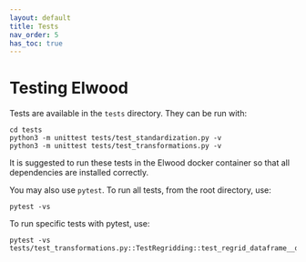 ```yaml
---
layout: default
title: Tests
nav_order: 5
has_toc: true
---
```


# Testing Elwood

Tests are available in the `tests` directory. They can be run with:

```
cd tests
python3 -m unittest tests/test_standardization.py -v
python3 -m unittest tests/test_transformations.py -v
```

It is suggested to run these tests in the Elwood docker container so that all dependencies are installed correctly.

You may also use `pytest`. To run all tests, from the root directory, use:

```
pytest -vs
```

To run specific tests with pytest, use:

```
pytest -vs tests/test_transformations.py::TestRegridding::test_regrid_dataframe__default
```
